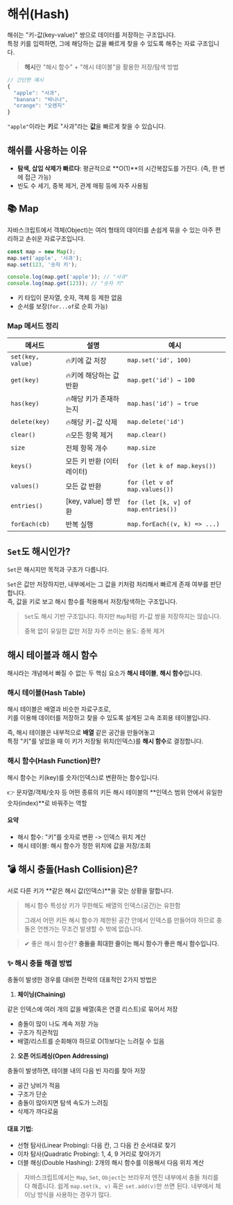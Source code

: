 # 해쉬(Hash)

해쉬는 "키-값(key-value)" 쌍으로 데이터를 저장하는 구조입니다.  
특정 키를 입력하면, 그에 해당하는 값을 빠르게 찾을 수 있도록 해주는 자료 구조입니다.

> **해시**란 "해시 함수" + "해시 테이블"을 활용한 저장/탐색 방법

```js
// 간단한 예시
{
  "apple": "사과",
  "banana": "바나나",
  "orange": "오렌지"
}
```

`"apple"`이라는 **키**로 "사과"라는 **값**을 빠르게 찾을 수 있습니다.

## 해쉬를 사용하는 이유

- **탐색, 삽입 삭제가 빠르다**: 평균적으로 **O(1)**의 시간복잡도를 가진다. (즉, 한 번에 접근 가능)
- 빈도 수 세기, 중복 제거, 관계 매핑 등에 자주 사용됨

## 📚 Map

자바스크립트에서 객체(Object)는 여러 형태의 데이터를 손쉽게 묶을 수 있는 아주 편리하고 손쉬운 자료구조입니다.

```js
const map = new Map();
map.set('apple', '사과');
map.set(123, '숫자 키');

console.log(map.get('apple')); // "사과"
console.log(map.get(123)); // "숫자 키"
```

- 키 타입이 문자열, 숫자, 객체 등 제한 없음
- 순서를 보장(`for...of`로 순회 가능)

### Map 메서드 정리

| 메서드            | 설명                      | 예시                                |
| ----------------- | ------------------------- | ----------------------------------- |
| `set(key, value)` | 🔥키에 값 저장            | `map.set('id', 100)`                |
| `get(key)`        | 🔥키에 해당하는 값 반환   | `map.get('id') → 100`               |
| `has(key)`        | 🔥해당 키가 존재하는지    | `map.has('id') → true`              |
| `delete(key)`     | 🔥해당 키-값 삭제         | `map.delete('id')`                  |
| `clear()`         | 🔥모든 항목 제거          | `map.clear()`                       |
| `size`            | 전체 항목 개수            | `map.size`                          |
| `keys()`          | 모든 키 반환 (이터레이터) | `for (let k of map.keys())`         |
| `values()`        | 모든 값 반환              | `for (let v of map.values())`       |
| `entries()`       | \[key, value] 쌍 반환     | `for (let [k, v] of map.entries())` |
| `forEach(cb)`     | 반복 실행                 | `map.forEach((v, k) => ...)`        |

## `Set`도 해시인가?

`Set`은 해시지만 목적과 구조가 다릅니다.

`Set`은 값만 저장하지만, 내부에서는 그 값을 키처럼 처리해서 빠르게 존재 여부를 판단합니다.  
즉, 값을 키로 보고 해시 함수를 적용해서 저장/탐색하는 구조입니다.

> `Set`도 해시 기반 구조입니다.
> 하지만 `Map`처럼 키-값 쌍을 저장하지는 않습니다.
>
> 중복 없이 유일한 값만 저장
> 자주 쓰이는 용도: 중복 제거

## 해시 테이블과 해시 함수

해시라는 개념에서 빠질 수 없는 두 핵심 요소가 **해시 테이블**, **해시 함수**입니다.

### 해시 테이블(Hash Table)

해시 테이블은 배열과 비슷한 자료구조로,  
키를 이용해 데이터를 저장하고 찾을 수 있도록 설계된 고속 조회용 테이블입니다.

즉, 해시 테이블은 내부적으로 **배열** 같은 공간을 만들어놓고  
특정 "키"를 넣었을 때 이 키가 저장될 위치(인덱스)를 **해시 함수**로 결정합니다.

### 해시 함수(Hash Function)란?

해시 함수는 키(key)를 숫자(인덱스)로 변환하는 함수입니다.

👉 문자열/객체/숫자 등 어떤 종류의 키든 해시 테이블의 **인덱스 범위 안에서 유일한 숫자(index)**로 바꿔주는 역할

#### 요약

- 해시 함수: "키"를 숫자로 변환 -> 인덱스 위치 계산
- 해시 테이블: 해시 함수가 정한 위치에 값을 저장/조회

## 💣 해시 충돌(Hash Collision)은?

서로 다른 키가 **같은 해시 값(인덱스)**을 갖는 상황을 말합니다.

> 해시 함수 특성상 키가 무한해도 배열의 인덱스(공간)는 유한함
>
> 그래서 어떤 키든 해시 함수가 제한된 공간 안에서 인덱스를 만들어야 하므로 충돌은 언젠가는 무조건 발생할 수 밖에 없습니다.

> ✔ 좋은 해시 함수란?
> **충돌을 최대한 줄이는 해시 함수가 좋은 해시 함수입니다.**

### ✨ 해시 충돌 해결 방법

충돌이 발생한 경우를 대비한 전략의 대표적인 2가지 방법은

1. **체이닝(Chaining)**

같은 인덱스에 여러 개의 값을 배열(혹은 연결 리스트)로 묶어서 저장

- 충돌이 많이 나도 계속 저장 가능
- 구조가 직관적임
- 배열/리스트를 순회해야 하므로 O(1)보다는 느려질 수 있음

2. **오픈 어드레싱(Open Addressing)**

충돌이 발생하면, 테이블 내의 다음 빈 자리를 찾아 저장

- 공간 낭비가 적음
- 구조가 단순
- 충돌이 많아지면 탐색 속도가 느려짐
- 삭제가 까다로움

#### 대표 기법:

- 선형 탐사(Linear Probing): 다음 칸, 그 다음 칸 순서대로 찾기
- 이차 탐사(Quadratic Probing): 1, 4, 9 거리로 찾아가기
- 더블 해싱(Double Hashing): 2개의 해시 함수를 이용해서 다음 위치 계산

> 자바스크립트에서는
> `Map`, `Set`, `Object`는 브라우저 엔진 내부에서 충돌 처리를 다 해줍니다.
> 쉽게 `map.set(k, v)` 혹은 `set.add(v)`만 쓰면 된다.
> 내부에서 체이닝 방식을 사용하는 경우가 많다.
